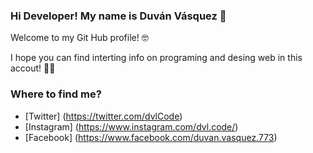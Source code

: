 ### Hi Developer!  My name is Duván Vásquez 👋

Welcome to my Git Hub profile! 🤓

I hope you can find interting info on programing and desing web in this accout!  🐱‍🏍


### Where to find me? 

- [Twitter] (https://twitter.com/dvlCode)
- [Instagram] (https://www.instagram.com/dvl.code/)
- [Facebook] (https://www.facebook.com/duvan.vasquez.773) 
